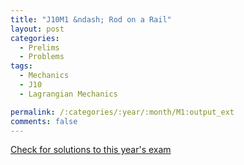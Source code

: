 ```yaml
---
title: "J10M1 &ndash; Rod on a Rail"
layout: post
categories:
  - Prelims
  - Problems
tags:
  - Mechanics
  - J10
  - Lagrangian Mechanics

permalink: /:categories/:year/:month/M1:output_ext
comments: false
---
```

<object data="2010J1M.pdf" type="application/pdf" width="100%" height="500"></object>
<div class="message"><a href='https://princetonprelim.com/prelim/24/'>Check for solutions to this year's exam</a></div>